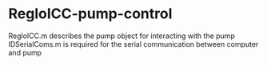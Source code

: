 # RegloICC-pump-control
 
RegloICC.m describes the pump object for interacting with the pump
IDSerialComs.m is required for the serial communication between computer and pump
